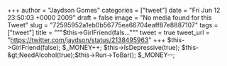 
+++
author = "Jaydson Gomes"
categories = ["tweet"]
date = "Fri Jun 12 23:50:03 +0000 2009"
draft = false
image = "No media found for this Tweet"
slug = "72595952a1eb0b56775ea66704eaff87e8887107"
tags = ["tweet"]
title = """$this-&gt;GirlFriend(fals..."""
tweet = true
tweet_url = "https://twitter.com/jaydson/status/2138495963"
+++
$this-&gt;GirlFriend(false); $_MONEY++; $this-&gt;IsDepressive(true); $this-&gt;NeedAlcohol(true);$this-&gt;Run-&gt;ToBar(); $_MONEY--;
